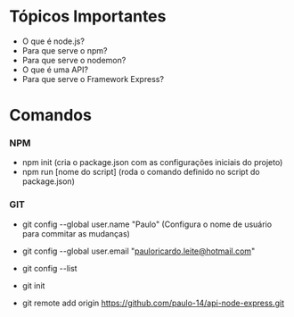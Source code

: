 # Tópicos Importantes
- O que é node.js?
- Para que serve o npm?
- Para que serve o nodemon?
- O que é uma API?
- Para que serve o Framework Express?

# Comandos

### NPM
- npm init (cria o package.json com as configurações iniciais do projeto)
- npm run [nome do script] (roda o comando definido no script do package.json)

### GIT
- git config --global user.name "Paulo" (Configura o nome de usuário para commitar as mudanças)
- git config --global user.email "pauloricardo.leite@hotmail.com"
- git config --list

- git init
- git remote add origin https://github.com/paulo-14/api-node-express.git
